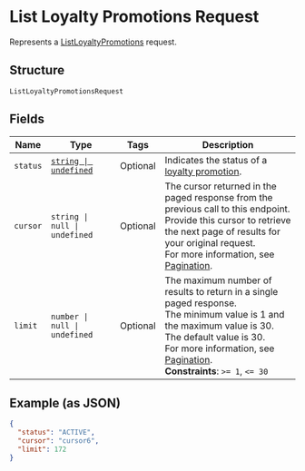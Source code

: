 
# List Loyalty Promotions Request

Represents a [ListLoyaltyPromotions](../../doc/api/loyalty.md#list-loyalty-promotions) request.

## Structure

`ListLoyaltyPromotionsRequest`

## Fields

| Name | Type | Tags | Description |
|  --- | --- | --- | --- |
| `status` | [`string \| undefined`](../../doc/models/loyalty-promotion-status.md) | Optional | Indicates the status of a [loyalty promotion](../../doc/models/loyalty-promotion.md). |
| `cursor` | `string \| null \| undefined` | Optional | The cursor returned in the paged response from the previous call to this endpoint.<br>Provide this cursor to retrieve the next page of results for your original request.<br>For more information, see [Pagination](https://developer.squareup.com/docs/build-basics/common-api-patterns/pagination). |
| `limit` | `number \| null \| undefined` | Optional | The maximum number of results to return in a single paged response.<br>The minimum value is 1 and the maximum value is 30. The default value is 30.<br>For more information, see [Pagination](https://developer.squareup.com/docs/build-basics/common-api-patterns/pagination).<br>**Constraints**: `>= 1`, `<= 30` |

## Example (as JSON)

```json
{
  "status": "ACTIVE",
  "cursor": "cursor6",
  "limit": 172
}
```

